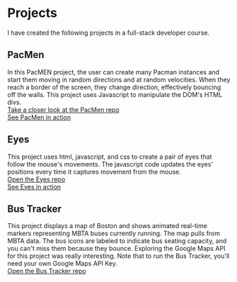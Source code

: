 # Projects
I have created the following projects in a full-stack developer course.

## PacMen
In this PacMEN project, the user can create many Pacman instances and start them moving in random directions and at random velocities. When they reach a border of the screen, they change direction, effectively bouncing off the walls. This project uses Javascript to manipulate the DOM's HTML divs.
<br>
<a href="https://github.com/KatherineHallissyAyala/PacMen">Take a closer look at the PacMen repo<a><br>
<a href="https://katherinehallissyayala.github.io/PacMen/">See PacMen in action</a>

## Eyes
This project uses html, javascript, and css to create a pair of eyes that follow the mouse's movements. The javascript code updates the eyes' positions every time it captures movement from the mouse.
<br>
<a href="https://github.com/KatherineHallissyAyala/eyes">Open the Eyes repo</a><br>
<a href="https://katherinehallissyayala.github.io/eyes/">See Eyes in action</a>

## Bus Tracker
This project displays a map of Boston and shows animated real-time markers representing MBTA buses currently running. The map pulls from MBTA data. The bus icons are labeled to indicate bus seating capacity, and you can't miss them because they bounce. Exploring the Google Maps API for this project was really interesting.  Note that to run the Bus Tracker, you'll need your own Google Maps API Key.
<br>
<a href="https://github.com/KatherineHallissyAyala/BusTracker">Open the Bus Tracker repo</a>

